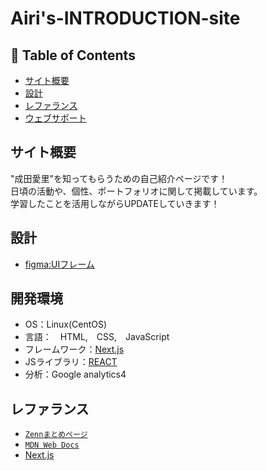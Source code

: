 
# Airi's-INTRODUCTION-site

## 🚩 Table of Contents

- [サイト概要](#サイト概要)
- [設計](#設計)
- [レファランス](#レファランス)
- [ウェブサポート](#ウェブサポート)

## サイト概要

"成田愛里"を知ってもらうための自己紹介ページです！<br />
日頃の活動や、個性、ポートフォリオに関して掲載しています。<br />
学習したことを活用しながらUPDATEしていきます！

## 設計

- [figma:UIフレーム](https://www.figma.com/file/gM7QHk26Tj734HTs8C4jPJ/introduction?node-id=0%3A1&t=vFqo9Fbbxh6zzOoN-1)

## 開発環境

- OS：Linux(CentOS)
- 言語：　HTML,　CSS,　JavaScript
- フレームワーク：[Next.js](https://nextjs.org/)
- JSライブラリ：[REACT](https://react.dev/)
- 分析：Google analytics4

## レファランス

- [`Zennまとめページ`](https://zenn.dev/airiswim)
- [`MDN Web Docs`](https://developer.mozilla.org/ja/docs/Web/JavaScript)
- [Next.js](https://nextjs.org/)
